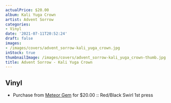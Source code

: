 ```yaml
---
actualPrice: $20.00
album: Kali Yuga Crown
artist: Advent Sorrow
categories:
- Vinyl
date: '2021-07-11T20:52:24'
draft: false
images:
- /images/covers/advent_sorrow-kali_yuga_crown.jpg
inStock: true
thumbnailImage: /images/covers/advent_sorrow-kali_yuga_crown-thumb.jpg
title: Advent Sorrow - Kali Yuga Crown
---
```


## Vinyl
* Purchase from [Meteor Gem](https://meteor-gem.com/products/advent-sorrow-kali-yuga-crown) for $20.00 :: Red/Black Swirl 1st press
